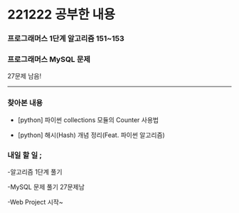 # 221222 공부한 내용

### 프로그래머스 1단계 알고리즘 151~153

### 프로그래머스 MySQL 문제

27문제 남음!

---

### 찾아본 내용

- [python] 파이썬 collections 모듈의 Counter 사용법

- [python] 해시(Hash) 개념 정리(Feat. 파이썬 알고리즘)

### 내일 할 일 ;

-알고리즘 1단계 풀기

-MySQL 문제 풀기 27문제남

-Web Project 시작~
